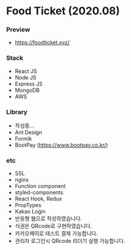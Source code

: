 # Food Ticket (2020.08)

### Preview
-   https://foodticket.xyz/

### Stack
-   React JS
-   Node JS
-   Express JS
-   MongoDB
-   AWS

### Library
-   작성중...
-   Ant Design
-   Formik
-   BootPay (https://www.bootpay.co.kr/)

### etc
-   SSL
-   nginx
-   Function component
-   styled-components
-   React Hook, Redux
-   PropTypes
-   Kakao Login
-   반응형 웹으로 작성하였습니다.
-   식권은 QRcode로 구현하였습니다.
-   카카오페이로 테스트 결제 가능합니다.
-   관리자 로그인시 QRcode 리더기 실행 가능합니다.

